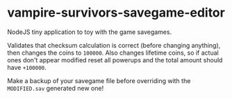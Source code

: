 # vampire-survivors-savegame-editor

NodeJS tiny application to toy with the game savegames. 

Validates that checksum calculation is correct (before changing anything), then changes the coins to `100000`. Also changes lifetime coins, so if actual ones don't appear modified reset all powerups and the total amount should have `+100000`.

Make a backup of your savegame file before overriding with the `MODIFIED.sav` generated new one!
